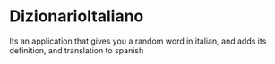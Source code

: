 # DizionarioItaliano
Its an application that gives you a random word in italian, and adds its definition, and translation to spanish
